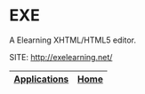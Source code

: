 # EXE

 A Elearning XHTML/HTML5 editor.

 SITE: http://exelearning.net/

 | [Applications](https://portable-linux-apps.github.io/apps.html) | [Home](https://portable-linux-apps.github.io)
 | --- | --- |
